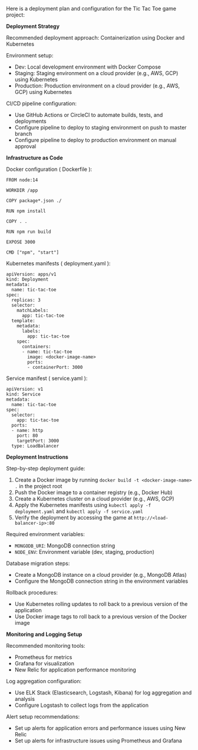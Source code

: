 Here is a deployment plan and configuration for the Tic Tac Toe game project:

**Deployment Strategy**

Recommended deployment approach: Containerization using Docker and Kubernetes

Environment setup:

* Dev: Local development environment with Docker Compose
* Staging: Staging environment on a cloud provider (e.g., AWS, GCP) using Kubernetes
* Production: Production environment on a cloud provider (e.g., AWS, GCP) using Kubernetes

CI/CD pipeline configuration:

* Use GitHub Actions or CircleCI to automate builds, tests, and deployments
* Configure pipeline to deploy to staging environment on push to master branch
* Configure pipeline to deploy to production environment on manual approval

**Infrastructure as Code**

Docker configuration ( Dockerfile ):

```
FROM node:14

WORKDIR /app

COPY package*.json ./

RUN npm install

COPY . .

RUN npm run build

EXPOSE 3000

CMD ["npm", "start"]
```

Kubernetes manifests ( deployment.yaml ):

```
apiVersion: apps/v1
kind: Deployment
metadata:
  name: tic-tac-toe
spec:
  replicas: 3
  selector:
    matchLabels:
      app: tic-tac-toe
  template:
    metadata:
      labels:
        app: tic-tac-toe
    spec:
      containers:
      - name: tic-tac-toe
        image: <docker-image-name>
        ports:
        - containerPort: 3000
```

Service manifest ( service.yaml ):

```
apiVersion: v1
kind: Service
metadata:
  name: tic-tac-toe
spec:
  selector:
    app: tic-tac-toe
  ports:
  - name: http
    port: 80
    targetPort: 3000
  type: LoadBalancer
```

**Deployment Instructions**

Step-by-step deployment guide:

1. Create a Docker image by running `docker build -t <docker-image-name> .` in the project root
2. Push the Docker image to a container registry (e.g., Docker Hub)
3. Create a Kubernetes cluster on a cloud provider (e.g., AWS, GCP)
4. Apply the Kubernetes manifests using `kubectl apply -f deployment.yaml` and `kubectl apply -f service.yaml`
5. Verify the deployment by accessing the game at `http://<load-balancer-ip>:80`

Required environment variables:

* `MONGODB_URI`: MongoDB connection string
* `NODE_ENV`: Environment variable (dev, staging, production)

Database migration steps:

* Create a MongoDB instance on a cloud provider (e.g., MongoDB Atlas)
* Configure the MongoDB connection string in the environment variables

Rollback procedures:

* Use Kubernetes rolling updates to roll back to a previous version of the application
* Use Docker image tags to roll back to a previous version of the Docker image

**Monitoring and Logging Setup**

Recommended monitoring tools:

* Prometheus for metrics
* Grafana for visualization
* New Relic for application performance monitoring

Log aggregation configuration:

* Use ELK Stack (Elasticsearch, Logstash, Kibana) for log aggregation and analysis
* Configure Logstash to collect logs from the application

Alert setup recommendations:

* Set up alerts for application errors and performance issues using New Relic
* Set up alerts for infrastructure issues using Prometheus and Grafana